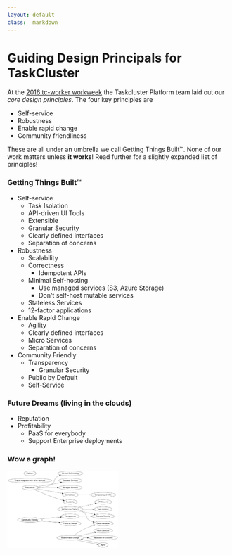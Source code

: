 ```yaml
---
layout: default
class:  markdown
---
```

# Guiding Design Principals for TaskCluster

At the [2016 tc-worker workweek](http://www.chesnok.com/daily/2016/03/11/workweek-tc-worker-workweek-recap/) the Taskcluster Platform team laid out our _core design principles_. The four key principles are

* Self-service
* Robustness
* Enable rapid change
* Community friendliness

These are all under an umbrella we call Getting Things Built™. None of our work matters unless __it works__! Read further for a slightly expanded list of principles!


### Getting Things Built™

* Self-service
  * Task Isolation
  * API-driven UI Tools
  * Extensible
  * Granular Security
  * Clearly defined interfaces
  * Separation of concerns
* Robustness
  * Scalability
  * Correctness
    * Idempotent APIs
  * Minimal Self-hosting
    * Use managed services (S3, Azure Storage)
    * Don't self-host mutable services
  * Stateless Services
  * 12-factor applications
* Enable Rapid Change
  * Agility
  * Clearly defined interfaces
  * Micro Services
  * Separation of concerns
* Community Friendly
  * Transparency
    * Granular Security
  * Public by Default
  * Self-Service

### Future Dreams (living in the clouds)

* Reputation
* Profitability
  * PaaS for everybody
  * Support Enterprise deployments

### Wow a graph!

<img alt="Guiding Principles" src="/assets/tc-principles.png" width="50%">

